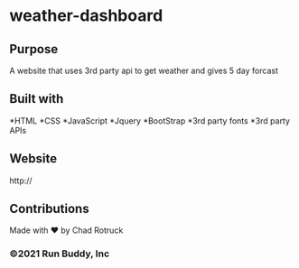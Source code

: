 # weather-dashboard

## Purpose 
A website that uses 3rd party api to get weather and gives 5 day forcast

## Built with
*HTML
*CSS
*JavaScript
*Jquery
*BootStrap
*3rd party fonts
*3rd party APIs

## Website
http://

## Contributions
Made with ❤️ by Chad Rotruck

### ©️2021 Run Buddy, Inc 
